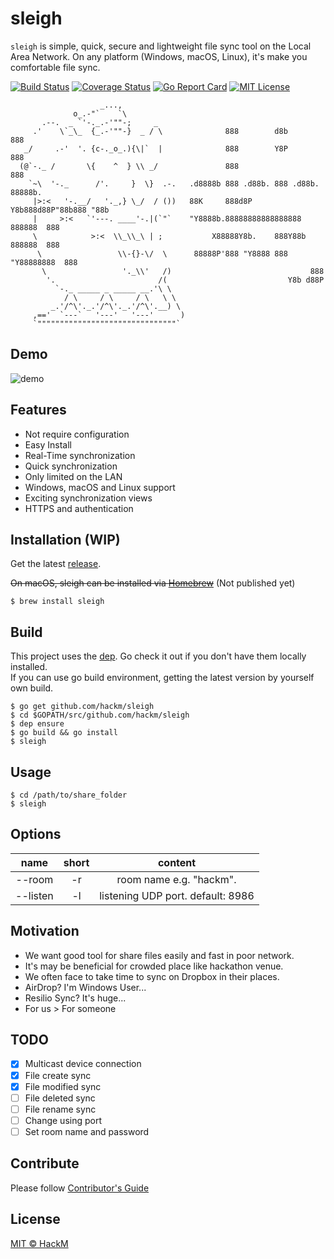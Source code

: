 # sleigh

`sleigh` is simple, quick, secure and lightweight file sync tool on the Local Area Network. On any platform (Windows, macOS, Linux), it's make you comfortable file sync.

[![Build Status](https://travis-ci.org/hackm/sleigh.svg?branch=master)](https://travis-ci.org/hackm/sleigh)
[![Coverage Status](https://coveralls.io/repos/github/hackm/sleigh/badge.svg?branch=master)](https://coveralls.io/github/hackm/sleigh?branch=master)
[![Go Report Card](https://goreportcard.com/badge/github.com/hackm/sleigh)](https://goreportcard.com/report/github.com/hackm/sleigh)
[![MIT License](http://img.shields.io/badge/license-MIT-blue.svg)](https://github.com/hackm/sleigh/blob/master/LICENSE)

```
                    _...,
              o_.-"`    `\
       .--.  _ `'-._.-'""-;     _
     .'    \`_\_  {_.-'""-}  _ / \              888        d8b        888
   _/     .-'  '. {c-._o_.){\|`  |              888        Y8P        888
  (@`-._ /       \{    ^  } \\ _/               888                   888
    `~\  '-._      /'.     }  \}  .-.   .d8888b 888 .d88b. 888 .d88b. 88888b.
     |>:<   '-.__/   '._,} \_/  / ())   88K     888d8P  Y8b888d88P"88b888 "88b
     |     >:<   `'---. ____'-.|(`"`    "Y8888b.88888888888888888  888888  888
     \            >:<  \\_\\_\ | ;           X88888Y8b.    888Y88b 888888  888
      \                 \\-{}-\/  \      88888P'888 "Y8888 888 "Y88888888  888
       \                 '._\\'   /)                               888
        '.                       /(                           Y8b d88P
          `-._ _____ _ _____ __.'\ \
            / \     / \     / \   \ \
         _.'/^\'._.'/^\'._.'/^\'.__) \
     ,=='  `---`   '---'   '---'      )
     `"""""""""""""""""""""""""""""""`
```

## Demo

![demo](https://github.com/hackm/sleigh/blob/master/images/sleigh.gif)

## Features

- Not require configuration
- Easy Install
- Real-Time synchronization
- Quick synchronization
- Only limited on the LAN
- Windows, macOS and Linux support
- Exciting synchronization views
- HTTPS and authentication

## Installation (WIP)

Get the latest [release](https://github.com/hackm/sleigh/releases).

~~On macOS, sleigh can be installed via [Homebrew](https://brew.sh/)~~
(Not published yet)
```
$ brew install sleigh
```

## Build

This project uses the [dep](https://github.com/golang/dep). Go check it out if you don't have them locally installed.  
If you can use go build environment, getting the latest version by yourself own build.

```
$ go get github.com/hackm/sleigh
$ cd $GOPATH/src/github.com/hackm/sleigh
$ dep ensure
$ go build && go install
$ sleigh
```

## Usage

```
$ cd /path/to/share_folder
$ sleigh
```

## Options

| name | short | content |
|:----:|:----:|:-------:|
| --room | -r | room name e.g. "hackm". |
| --listen | -l | listening UDP port. default: 8986 |

## Motivation

- We want good tool for share files easily and fast in poor network.
- It's may be beneficial for crowded place like hackathon venue.
- We often face to take time to sync on Dropbox in their places.
- AirDrop? I'm Windows User...
- Resilio Sync? It's huge...
- For us &gt; For someone

## TODO

- [x] Multicast device connection
- [x] File create sync
- [x] File modified sync
- [ ] File deleted sync
- [ ] File rename sync
- [ ] Change using port
- [ ] Set room name and password

## Contribute

Please follow [Contributor's Guide](CONTRIBUTING.md)

## License

[MIT © HackM](LICENSE)

